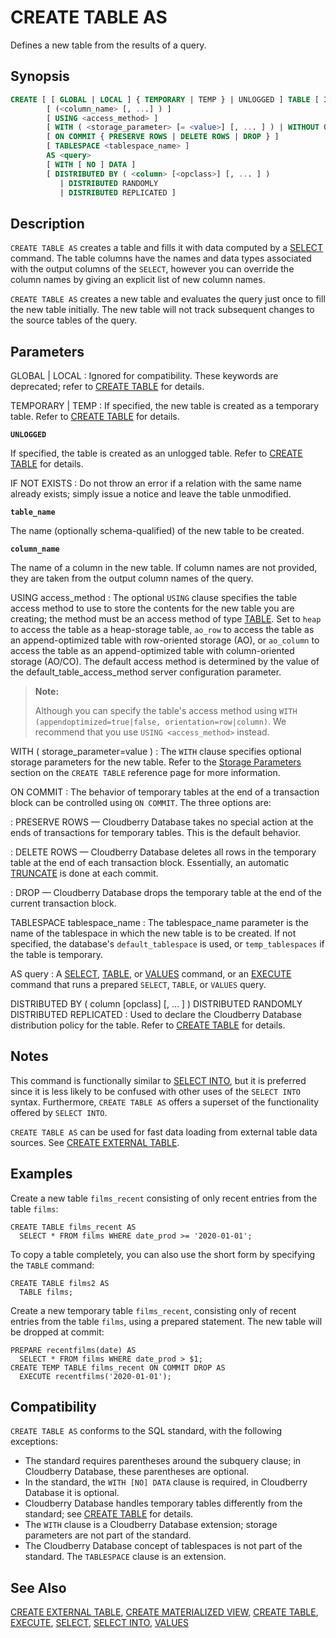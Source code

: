 # CREATE TABLE AS

Defines a new table from the results of a query.

## Synopsis

```sql
CREATE [ [ GLOBAL | LOCAL ] { TEMPORARY | TEMP } | UNLOGGED ] TABLE [ IF NOT EXISTS ] <table_name>
        [ (<column_name> [, ...] ) ]
        [ USING <access_method> ]
        [ WITH ( <storage_parameter> [= <value>] [, ... ] ) | WITHOUT OIDS ]
        [ ON COMMIT { PRESERVE ROWS | DELETE ROWS | DROP } ]
        [ TABLESPACE <tablespace_name> ]
        AS <query>
        [ WITH [ NO ] DATA ]
        [ DISTRIBUTED BY ( <column> [<opclass>] [, ... ] ) 
           | DISTRIBUTED RANDOMLY
           | DISTRIBUTED REPLICATED ]
```

## Description

`CREATE TABLE AS` creates a table and fills it with data computed by a [SELECT](/docs/sql-statements/sql-stmt-select.md) command. The table columns have the names and data types associated with the output columns of the `SELECT`, however you can override the column names by giving an explicit list of new column names.

`CREATE TABLE AS` creates a new table and evaluates the query just once to fill the new table initially. The new table will not track subsequent changes to the source tables of the query.

## Parameters

GLOBAL | LOCAL
:   Ignored for compatibility. These keywords are deprecated; refer to [CREATE TABLE](/docs/sql-statements/sql-stmt-create-table.md) for details.

TEMPORARY | TEMP
:   If specified, the new table is created as a temporary table. Refer to [CREATE TABLE](/docs/sql-statements/sql-stmt-create-table.md) for details.

**`UNLOGGED`**

If specified, the table is created as an unlogged table. Refer to [CREATE TABLE](/docs/sql-statements/sql-stmt-create-table.md) for details.

IF NOT EXISTS
:   Do not throw an error if a relation with the same name already exists; simply issue a notice and leave the table unmodified.

**`table_name`**

The name (optionally schema-qualified) of the new table to be created.

**`column_name`**

The name of a column in the new table. If column names are not provided, they are taken from the output column names of the query.

USING access_method
:   The optional `USING` clause specifies the table access method to use to store the contents for the new table you are creating; the method must be an access method of type [TABLE](/docs/sql-statements/sql-stmt-select.md#the-table-command). Set to `heap` to access the table as a heap-storage table, `ao_row` to access the table as an append-optimized table with row-oriented storage (AO), or `ao_column` to access the table as an append-optimized table with column-oriented storage (AO/CO). The default access method is determined by the value of the default_table_access_method server configuration parameter.


> **Note:**
>
> Although you can specify the table's access method using `WITH (appendoptimized=true|false, orientation=row|column)`. We recommend that you use `USING <access_method>` instead.

WITH ( storage_parameter=value )
:   The `WITH` clause specifies optional storage parameters for the new table. Refer to the [Storage Parameters](/docs/sql-statements/sql-stmt-create-table.md#storage-parameters) section on the `CREATE TABLE` reference page for more information.

ON COMMIT
:   The behavior of temporary tables at the end of a transaction block can be controlled using `ON COMMIT`. The three options are:

:   PRESERVE ROWS — Cloudberry Database takes no special action at the ends of transactions for temporary tables. This is the default behavior.

:   DELETE ROWS — Cloudberry Database deletes all rows in the temporary table at the end of each transaction block. Essentially, an automatic [TRUNCATE](/docs/sql-statements/sql-stmt-truncate.md) is done at each commit.

:   DROP — Cloudberry Database drops the temporary table at the end of the current transaction block.

TABLESPACE tablespace_name
:   The tablespace_name parameter is the name of the tablespace in which the new table is to be created. If not specified, the database's `default_tablespace` is used, or `temp_tablespaces` if the table is temporary.

AS query
:   A [SELECT](/docs/sql-statements/sql-stmt-select.md), [TABLE](/docs/sql-statements/sql-stmt-select.md#the-table-command), or [VALUES](/docs/sql-statements/sql-stmt-values.md) command, or an [EXECUTE](/docs/sql-statements/sql-stmt-execute.md) command that runs a prepared `SELECT`, `TABLE`, or `VALUES` query.

DISTRIBUTED BY ( column [opclass] [, ... ] )
DISTRIBUTED RANDOMLY
DISTRIBUTED REPLICATED
:   Used to declare the Cloudberry Database distribution policy for the table. Refer to [CREATE TABLE](/docs/sql-statements/sql-stmt-create-table.md) for details.


## Notes

This command is functionally similar to [SELECT INTO](/docs/sql-statements/sql-stmt-select-into.md), but it is preferred since it is less likely to be confused with other uses of the `SELECT INTO` syntax. Furthermore, `CREATE TABLE AS` offers a superset of the functionality offered by `SELECT INTO`.

`CREATE TABLE AS` can be used for fast data loading from external table data sources. See [CREATE EXTERNAL TABLE](/docs/sql-statements/sql-stmt-create-external-table.md).

## Examples

Create a new table `films_recent` consisting of only recent entries from the table `films`:

```
CREATE TABLE films_recent AS
  SELECT * FROM films WHERE date_prod >= '2020-01-01';
```

To copy a table completely, you can also use the short form by specifying the `TABLE` command:

```
CREATE TABLE films2 AS
  TABLE films;
```

Create a new temporary table `films_recent`, consisting only of recent entries from the table `films`, using a prepared statement. The new table will be dropped at commit:

```
PREPARE recentfilms(date) AS
  SELECT * FROM films WHERE date_prod > $1;
CREATE TEMP TABLE films_recent ON COMMIT DROP AS 
  EXECUTE recentfilms('2020-01-01');
```

## Compatibility

`CREATE TABLE AS` conforms to the SQL standard, with the following exceptions:

-   The standard requires parentheses around the subquery clause; in Cloudberry Database, these parentheses are optional.
-   In the standard, the `WITH [NO] DATA` clause is required, in Cloudberry Database it is optional.
-   Cloudberry Database handles temporary tables differently from the standard; see [CREATE TABLE](/docs/sql-statements/sql-stmt-create-table.md) for details.
-   The `WITH` clause is a Cloudberry Database extension; storage parameters are not part of the standard.
-   The Cloudberry Database concept of tablespaces is not part of the standard. The `TABLESPACE` clause is an extension.

## See Also

[CREATE EXTERNAL TABLE](/docs/sql-statements/sql-stmt-create-external-table.md), [CREATE MATERIALIZED VIEW](/docs/sql-statements/sql-stmt-create-materialized-view.md), [CREATE TABLE](/docs/sql-statements/sql-stmt-create-table.md), [EXECUTE](/docs/sql-statements/sql-stmt-execute.md), [SELECT](/docs/sql-statements/sql-stmt-select.md), [SELECT INTO](/docs/sql-statements/sql-stmt-select-into.md), [VALUES](/docs/sql-statements/sql-stmt-values.md)



